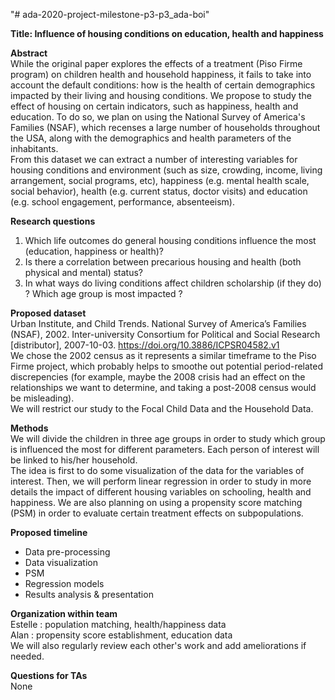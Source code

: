 "# ada-2020-project-milestone-p3-p3_ada-boi"

**Title: Influence of housing conditions on education, health and happiness**  

**Abstract**  
While the original paper explores the effects of a treatment (Piso Firme program) on children health and household happiness, it fails to take into account the default conditions: how is the health of certain demographics impacted by their living and housing conditions. We propose to study the effect of housing on certain indicators, such as happiness, health and education. To do so, we plan on using the National Survey of America's Families (NSAF), which recenses a large number of households throughout the USA, along with the demographics and health parameters of the inhabitants.\
From this dataset we can extract a number of interesting variables for housing conditions and environment (such as size, crowding, income, living arrangement, social programs, etc), happiness (e.g. mental health scale, social behavior), health (e.g. current status, doctor visits) and education (e.g. school engagement, performance, absenteeism).


**Research questions**
1. Which life outcomes do general housing conditions influence the most (education, happiness or health)? 
2. Is there a correlation between precarious housing and health (both physical and mental) status?
3. In what ways do living conditions affect children scholarship (if they do) ? Which age group is most impacted ?

**Proposed dataset**\
Urban Institute, and Child Trends. National Survey of America’s Families (NSAF), 2002. Inter-university Consortium for Political and Social Research [distributor], 2007-10-03. https://doi.org/10.3886/ICPSR04582.v1 \
We chose the 2002 census as it represents a similar timeframe to the Piso Firme project, which probably helps to smoothe out potential period-related discrepencies (for example, maybe the 2008 crisis had an effect on the relationships we want to determine, and taking a post-2008 census would be misleading).\
We will restrict our study to the Focal Child Data and the Household Data.

**Methods**\
We will divide the children in three age groups in order to study which group is influenced the most for different parameters. Each person of interest will be linked to his/her household.\
The idea is first to do some visualization of the data for the variables of interest. Then, we will perform linear regression in order to study in more details the impact of different housing variables on schooling, health and happiness.
We are also planning on using a propensity score matching (PSM) in order to evaluate certain treatment effects on subpopulations.

**Proposed timeline**
- Data pre-processing
- Data visualization
- PSM
- Regression models
- Results analysis & presentation

**Organization within team**  \
Estelle : population matching, health/happiness data \
Alan : propensity score establishment, education data \
We will also regularly review each other's work and add ameliorations if needed.

**Questions for TAs**  
None
